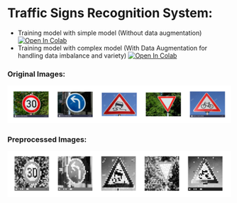 # Traffic Signs Recognition System:
- Training model with simple model (Without data augmentation) [![Open In Colab](https://colab.research.google.com/assets/colab-badge.svg)](https://colab.research.google.com/github/deepraj1729/Self-Driving-Cars/blob/master/Behavioural%20Cloning/Training_car/Behavioural%20Cloning.ipynb)
- Training model with complex model (With Data Augmentation for handling data imbalance and variety)
[![Open In Colab](https://colab.research.google.com/assets/colab-badge.svg)](https://colab.research.google.com/github/deepraj1729/Self-Driving-Cars/blob/master/Behavioural%20Cloning/Training_car/Behavioural%20Cloning.ipynb)

### Original Images:
![traffic1](test_images/testing_image.png)

### Preprocessed Images:
![traffic2](test_images/preprocessed_img.png)
